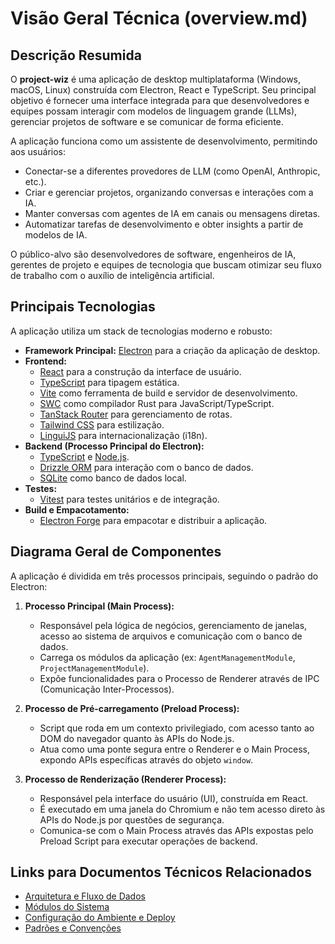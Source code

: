 # Visão Geral Técnica (overview.md)

## Descrição Resumida

O **project-wiz** é uma aplicação de desktop multiplataforma (Windows, macOS, Linux) construída com Electron, React e TypeScript. Seu principal objetivo é fornecer uma interface integrada para que desenvolvedores e equipes possam interagir com modelos de linguagem grande (LLMs), gerenciar projetos de software e se comunicar de forma eficiente.

A aplicação funciona como um assistente de desenvolvimento, permitindo aos usuários:
- Conectar-se a diferentes provedores de LLM (como OpenAI, Anthropic, etc.).
- Criar e gerenciar projetos, organizando conversas e interações com a IA.
- Manter conversas com agentes de IA em canais ou mensagens diretas.
- Automatizar tarefas de desenvolvimento e obter insights a partir de modelos de IA.

O público-alvo são desenvolvedores de software, engenheiros de IA, gerentes de projeto e equipes de tecnologia que buscam otimizar seu fluxo de trabalho com o auxílio de inteligência artificial.

## Principais Tecnologias

A aplicação utiliza um stack de tecnologias moderno e robusto:

- **Framework Principal:** [Electron](https://www.electronjs.org/) para a criação da aplicação de desktop.
- **Frontend:**
  - [React](https://react.dev/) para a construção da interface de usuário.
  - [TypeScript](https://www.typescriptlang.org/) para tipagem estática.
  - [Vite](https://vitejs.dev/) como ferramenta de build e servidor de desenvolvimento.
  - [SWC](https://swc.rs/) como compilador Rust para JavaScript/TypeScript.
  - [TanStack Router](https://tanstack.com/router/) para gerenciamento de rotas.
  - [Tailwind CSS](https://tailwindcss.com/) para estilização.
  - [LinguiJS](https://lingui.dev/) para internacionalização (i18n).
- **Backend (Processo Principal do Electron):**
  - [TypeScript](https://www.typescriptlang.org/) e [Node.js](https://nodejs.org/).
  - [Drizzle ORM](https://orm.drizzle.team/) para interação com o banco de dados.
  - [SQLite](https://www.sqlite.org/) como banco de dados local.
- **Testes:**
  - [Vitest](https://vitest.dev/) para testes unitários e de integração.
- **Build e Empacotamento:**
  - [Electron Forge](https://www.electronforge.io/) para empacotar e distribuir a aplicação.

## Diagrama Geral de Componentes

A aplicação é dividida em três processos principais, seguindo o padrão do Electron:

1.  **Processo Principal (Main Process):**
    - Responsável pela lógica de negócios, gerenciamento de janelas, acesso ao sistema de arquivos e comunicação com o banco de dados.
    - Carrega os módulos da aplicação (ex: `AgentManagementModule`, `ProjectManagementModule`).
    - Expõe funcionalidades para o Processo de Renderer através de IPC (Comunicação Inter-Processos).

2.  **Processo de Pré-carregamento (Preload Process):**
    - Script que roda em um contexto privilegiado, com acesso tanto ao DOM do navegador quanto às APIs do Node.js.
    - Atua como uma ponte segura entre o Renderer e o Main Process, expondo APIs específicas através do objeto `window`.

3.  **Processo de Renderização (Renderer Process):**
    - Responsável pela interface do usuário (UI), construída em React.
    - É executado em uma janela do Chromium e não tem acesso direto às APIs do Node.js por questões de segurança.
    - Comunica-se com o Main Process através das APIs expostas pelo Preload Script para executar operações de backend.

## Links para Documentos Técnicos Relacionados

- [Arquitetura e Fluxo de Dados](./architecture.md)
- [Módulos do Sistema](./modules.md)
- [Configuração do Ambiente e Deploy](./devops.md)
- [Padrões e Convenções](./contributing.md)
